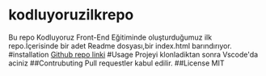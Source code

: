 # kodluyoruzilkrepo
Bu repo Kodluyoruz Front-End  Eğitiminde oluşturduğumuz ilk repo.İçerisinde bir adet Readme dosyası,bir index.html barındırıyor.
#installation
[Github repo linki](https://github.com/ebulfez20060672/kodluyoruzilkrepo.git)
#Usage
Projeyi klonladiktan sonra Vscode'da aciniz
##Contrubuting
Pull requestler kabul edilir.
##License
MIT 
